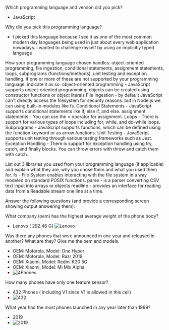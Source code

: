Which programming language and version did you pick?
* JavaScript

Why did you pick this programming language?
* I picked this language because I see it as one of the most common modern day languages being used in just about every web application nowadays. i wanted to challenge myself by using an implicitly typed language

How your programming language chosen handles: object-oriented programming, file ingestion, conditional statements, assignment statements, loops, subprograms (functions/methods), unit testing and exception handling. If one or more of these are not supported by your programming language, indicate it as so. 
    object-oriented programming - JavaScript supports object-oriented programming, objects can be created using constructor functions or object literals
    File Ingestion - by default JavaScript can't directly access the filesystem for security reasons. but in Node.js we can using built-in modules like fs.
    Conditional Statements - JavaScript supports conditional statements like if, else if, and else.
    assignment statements - You can use the = operator for assignment.
    Loops - There is support for various types of loops including for, while, and do-while loops.
    Subprograms - JavaScript supports functions, which can be defined using the function keyword or as arrow functions.
    Unit Testing - JavaScript supports unit testing through various testing frameworks such as Jest.
    Exception Handling - There is support for exception handling using try, catch, and finally blocks. You can throw errors with throw and catch them with catch.

List out 3 libraries you used from your programming language (if applicable) and explain what they are, why you chose them and what you used them for.
    fs - File System enables interacting with the file system in a way modeled on standard POSIX functions.
    parse - is a parser converting CSV text input into arrays or objects
    readline - provides an interface for reading data from a Readable stream one line at a time.

Answer the following questions (and provide a corresponding screen showing output answering them):

What company (oem) has the highest average weight of the phone body?
* Lenovo ( 292.46 G)
![Lenovo](https://i.imgur.com/tL4BQPR.png)

Was there any phones that were announced in one year and released in another? What are they? Give me the oem and models.
* OEM: Motorola, Model: One Hyper
* OEM: Motorola, Model: Razr 2019
* OEM: Xiaomi, Model: Redmi K30 5G
* OEM: Xiaomi, Model: Mi Mix Alpha
* ![4Phones](https://i.imgur.com/xQXYCME.png)

How many phones have only one feature sensor?
* 432 Phones ( including V1 since V1 is allowed in this cell)
* ![432](https://i.imgur.com/01e4jI4.png)


What year had the most phones launched in any year later than 1999? 
* 2019
* ![2019](https://i.imgur.com/A8FhBJ2.png)